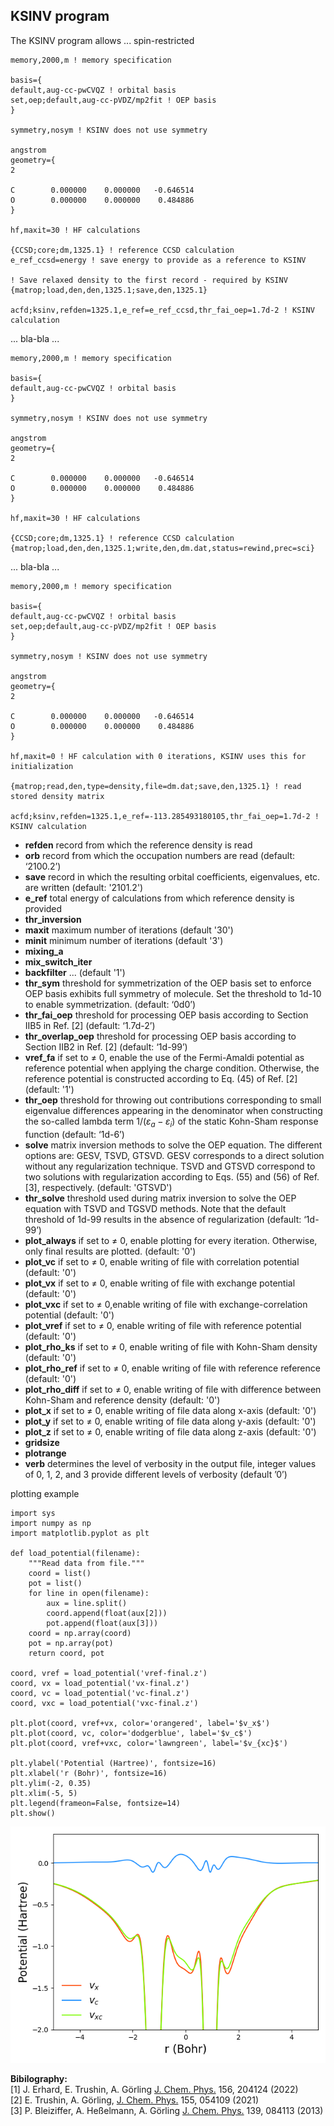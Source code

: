## KSINV program
The KSINV program allows ... spin-restricted

```
memory,2000,m ! memory specification

basis={
default,aug-cc-pwCVQZ ! orbital basis
set,oep;default,aug-cc-pVDZ/mp2fit ! OEP basis
}

symmetry,nosym ! KSINV does not use symmetry

angstrom
geometry={
2

C        0.000000    0.000000   -0.646514
O        0.000000    0.000000    0.484886
}

hf,maxit=30 ! HF calculations

{CCSD;core;dm,1325.1} ! reference CCSD calculation
e_ref_ccsd=energy ! save energy to provide as a reference to KSINV

! Save relaxed density to the first record - required by KSINV
{matrop;load,den,den,1325.1;save,den,1325.1}

acfd;ksinv,refden=1325.1,e_ref=e_ref_ccsd,thr_fai_oep=1.7d-2 ! KSINV calculation
```
... bla-bla ...
```
memory,2000,m ! memory specification

basis={
default,aug-cc-pwCVQZ ! orbital basis
}

symmetry,nosym ! KSINV does not use symmetry

angstrom
geometry={
2

C        0.000000    0.000000   -0.646514
O        0.000000    0.000000    0.484886
}

hf,maxit=30 ! HF calculations

{CCSD;core;dm,1325.1} ! reference CCSD calculation
{matrop;load,den,den,1325.1;write,den,dm.dat,status=rewind,prec=sci}
```
... bla-bla ...
```
memory,2000,m ! memory specification

basis={
default,aug-cc-pwCVQZ ! orbital basis
set,oep;default,aug-cc-pVDZ/mp2fit ! OEP basis
}

symmetry,nosym ! KSINV does not use symmetry

angstrom
geometry={
2

C        0.000000    0.000000   -0.646514
O        0.000000    0.000000    0.484886
}

hf,maxit=0 ! HF calculation with 0 iterations, KSINV uses this for initialization

{matrop;read,den,type=density,file=dm.dat;save,den,1325.1} ! read stored density matrix

acfd;ksinv,refden=1325.1,e_ref=-113.285493180105,thr_fai_oep=1.7d-2 ! KSINV calculation
```

- **refden** record from which the reference density is read
- **orb** record from which the occupation numbers are read (default: ‘2100.2’)
- **save** record in which the resulting orbital coefficients, eigenvalues, etc. are written (default: '2101.2')
- **e_ref** total energy of calculations from which reference density is provided
- **thr_inversion**
- **maxit** maximum number of iterations (default '30')
- **minit** minimum number of iterations (default '3')
- **mixing_a**
- **mix_switch_iter**
- **backfilter** ... (default '1')
- **thr_sym** threshold for symmetrization of the OEP basis set to enforce OEP basis exhibits full symmetry of molecule. Set the threshold to 1d-10 to enable symmetrization. (default: ‘0d0’)
- **thr_fai_oep** threshold for processing OEP basis according to Section IIB5 in Ref. [2] (default: ‘1.7d-2’)
- **thr_overlap_oep** threshold for processing OEP basis according to Section IIB2 in Ref. [2] (default: ‘1d-99’)
- **vref_fa** if set to $\neq$ 0, enable the use of the Fermi-Amaldi potential as reference potential when applying the charge condition. Otherwise, the reference potential is constructed according to Eq. (45) of Ref. [2] (default: '1')
- **thr_oep** threshold for throwing out contributions corresponding to small eigenvalue differences appearing in the denominator when constructing the so-called lambda term $1/(\varepsilon_a - \varepsilon_i)$ of the static Kohn-Sham response function (default: ‘1d-6’)
- **solve** matrix inversion methods to solve the OEP equation. The different options are: GESV, TSVD, GTSVD. GESV corresponds to a direct solution without any regularization technique. TSVD and GTSVD correspond to two solutions with regularization according to Eqs. (55) and (56) of Ref. [3], respectively. (default: 'GTSVD')
- **thr_solve** threshold used during matrix inversion to solve the OEP equation with TSVD and TGSVD methods. Note that the default threshold of 1d-99 results in the absence of regularization (default: ‘1d-99’)
- **plot_always** if set to $\neq$ 0, enable plotting for every iteration. Otherwise, only final results are plotted. (default: '0')
- **plot_vc** if set to $\neq$ 0, enable writing of file with correlation potential (default: '0')
- **plot_vx** if set to $\neq$ 0, enable writing of file with exchange potential (default: '0')
- **plot_vxc** if set to $\neq$ 0,enable writing of file with exchange-correlation potential (default: '0')
- **plot_vref** if set to $\neq$ 0, enable writing of file with reference potential (default: '0')
- **plot_rho_ks** if set to $\neq$ 0, enable writing of file with Kohn-Sham density (default: '0')
- **plot_rho_ref** if set to $\neq$ 0, enable writing of file with reference reference (default: '0')
- **plot_rho_diff** if set to $\neq$ 0, enable writing of file with difference between Kohn-Sham and reference density (default: '0')
- **plot_x** if set to $\neq$ 0, enable writing of file data along x-axis (default: '0')
- **plot_y** if set to $\neq$ 0, enable writing of file data along y-axis (default: '0')
- **plot_z** if set to $\neq$ 0, enable writing of file data along z-axis (default: '0')
- **gridsize**
- **plotrange**
- **verb** determines the level of verbosity in the output file, integer values of 0, 1, 2, and 3 provide different levels of verbosity (default ’0’)

plotting example

```
import sys
import numpy as np
import matplotlib.pyplot as plt

def load_potential(filename):
    """Read data from file."""
    coord = list()
    pot = list()
    for line in open(filename):
        aux = line.split()
        coord.append(float(aux[2]))
        pot.append(float(aux[3]))
    coord = np.array(coord)
    pot = np.array(pot)
    return coord, pot

coord, vref = load_potential('vref-final.z')
coord, vx = load_potential('vx-final.z')
coord, vc = load_potential('vc-final.z')
coord, vxc = load_potential('vxc-final.z')

plt.plot(coord, vref+vx, color='orangered', label='$v_x$')
plt.plot(coord, vc, color='dodgerblue', label='$v_c$')
plt.plot(coord, vref+vxc, color='lawngreen', label='$v_{xc}$')

plt.ylabel('Potential (Hartree)', fontsize=16)
plt.xlabel('r (Bohr)', fontsize=16)
plt.ylim(-2, 0.35)
plt.xlim(-5, 5)
plt.legend(frameon=False, fontsize=14)
plt.show()
```
![](ksinv_co.png)

**Bibilography:**  
[1] J. Erhard, E. Trushin, A. Görling [J. Chem. Phys.](https://aip.scitation.org/doi/full/10.1063/5.0087356) 156, 204124 (2022)  
[2] E. Trushin, A. Görling, [J. Chem. Phys.](https://aip.scitation.org/doi/full/10.1063/5.0056431) 155, 054109 (2021)  
[3] P. Bleiziffer, A. Heßelmann, A. Görling [J. Chem. Phys.](https://doi.org/10.1063/1.4818984) 139, 084113 (2013)